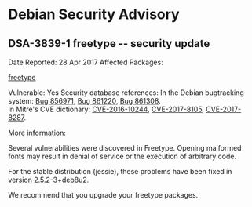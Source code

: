 
Debian Security Advisory
========================


DSA-3839-1 freetype -- security update
--------------------------------------



Date Reported:
28 Apr 2017
Affected Packages:

[freetype](https://packages.debian.org/src:freetype)

Vulnerable:
Yes
Security database references:
In the Debian bugtracking system: [Bug 856971](https://bugs.debian.org/cgi-bin/bugreport.cgi?bug=856971), [Bug 861220](https://bugs.debian.org/cgi-bin/bugreport.cgi?bug=861220), [Bug 861308](https://bugs.debian.org/cgi-bin/bugreport.cgi?bug=861308).  
In Mitre's CVE dictionary: [CVE-2016-10244](https://security-tracker.debian.org/tracker/CVE-2016-10244), [CVE-2017-8105](https://security-tracker.debian.org/tracker/CVE-2017-8105), [CVE-2017-8287](https://security-tracker.debian.org/tracker/CVE-2017-8287).  

More information:

Several vulnerabilities were discovered in Freetype. Opening malformed
fonts may result in denial of service or the execution of arbitrary
code.


For the stable distribution (jessie), these problems have been fixed in
version 2.5.2-3+deb8u2.


We recommend that you upgrade your freetype packages.





